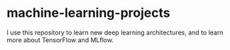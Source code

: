 # machine-learning-projects

I use this repository to learn new deep learning architectures, and to learn more about TensorFlow and MLflow. 
